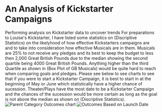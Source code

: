 # An Analysis of Kickstarter Campaigns
Performing analysis on Kickstarter data to uncover trends
For preparations to Louise's Kickstarter, I have listed some statistics on (Discriptive Statistics) on the likelyhood of how effective
Kickstarters campaigns are and to take into consideration how effective Musicals are in them. 
Musicals are 25% to not receive any pledges and its best to keep the budget to less then 2,000 Great British Pounds due to the median showing
the second quartile being 4000 Great British Pounds. Anything higher than the third Quartile as shown in (Box Plot of GB Musicals) would be
quite hard to reach when comparing goals and pledges.
Please see below to see charts to see that if you were to start a Kickstarter Campaign, it is best to start in at the beginning of May
or June which statistically have a higher chance of sucession.
Theater/Plays have the most date to be a Kickstarter Campaign and the chances of the sucession would be more certain as long as the goal 
is not above the median as shown on (Discriptive Statistics).
![Parent Category Outcomes chart](https://user-images.githubusercontent.com/98680133/155865909-f3e287b7-08ca-4c8d-ae71-8922b97ff5e9.png)
![Outcomes Based on Launch Date](https://user-images.githubusercontent.com/98680133/155865913-fba6f787-7fa4-40ea-970b-4f0352e73ace.png)
